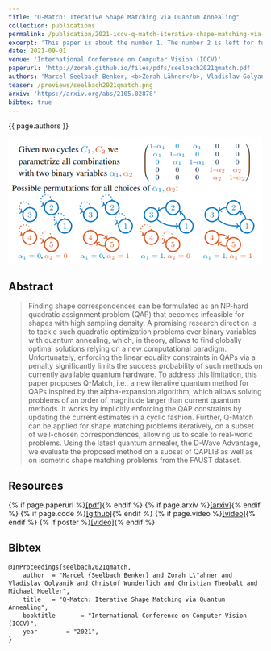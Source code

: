 ```yaml
---
title: "Q-Match: Iterative Shape Matching via Quantum Annealing"
collection: publications
permalink: /publication/2021-iccv-q-match-iterative-shape-matching-via-quantum-annealing
excerpt: 'This paper is about the number 1. The number 2 is left for future work.'
date: 2021-09-01
venue: 'International Conference on Computer Vision (ICCV)'
paperurl: 'http://zorah.github.io/files/pdfs/seelbach2021qmatch.pdf'
authors: 'Marcel Seelbach Benker, <b>Zorah Lähner</b>, Vladislav Golyanik, Christof Wunderlich, Christian Theobalt, Michael Moeller'
teaser: /previews/seelbach2021qmatch.png
arxiv: 'https://arxiv.org/abs/2105.02878'
bibtex: true
---
```


{{ page.authors }}

<img class="pub_teaser" src="../images/previews/seelbach2021qmatch.png" alt="Teaser Image" title="teaser" />

## Abstract

> Finding shape correspondences can be formulated as an NP-hard quadratic assignment problem (QAP) that becomes infeasible for shapes with high sampling density. A promising research direction is to tackle such quadratic optimization problems over binary variables with quantum annealing, which, in theory, allows to find globally optimal solutions relying on a new computational paradigm. Unfortunately, enforcing the linear equality constraints in QAPs via a penalty significantly limits the success probability of such methods on currently available quantum hardware. To address this limitation, this paper proposes Q-Match, i.e., a new iterative quantum method for QAPs inspired by the alpha-expansion algorithm, which allows solving problems of an order of magnitude larger than current quantum methods. It works by implicitly enforcing the QAP constraints by updating the current estimates in a cyclic fashion. Further, Q-Match can be applied for shape matching problems iteratively, on a subset of well-chosen correspondences, allowing us to scale to real-world problems. Using the latest quantum annealer, the D-Wave Advantage, we evaluate the proposed method on a subset of QAPLIB as well as on isometric shape matching problems from the FAUST dataset.


## Resources

{% if page.paperurl %}<a href=" {{ page.paperurl }} ">[pdf]</a>{% endif %} {% if page.arxiv %}<a href=" {{ page.arxiv }} ">[arxiv]</a>{% endif %} {% if page.code %}<a href=" {{ page.code }} ">[github]</a>{% endif %} {% if page.video %}<a href=" {{ page.video }} ">[video]</a>{% endif %} {% if poster %}<a href=" {{ page.poster }} ">[video]</a>{% endif %}

## Bibtex

    @InProceedings{seelbach2021qmatch,
        author 	= "Marcel {Seelbach Benker} and Zorah L\"ahner and Vladislav Golyanik and Christof Wunderlich and Christian Theobalt and Michael Moeller",
        title 	= "Q-Match: Iterative Shape Matching via Quantum Annealing",
        booktitle    	= "International Conference on Computer Vision (ICCV)",
        year 		= "2021",
    }
